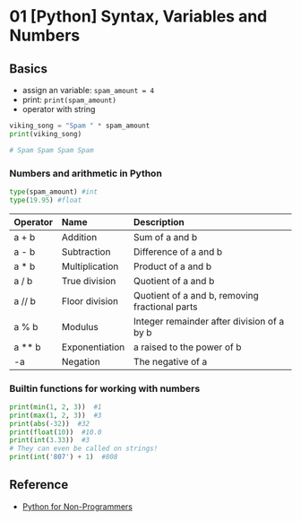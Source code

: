 # 01 [Python] Syntax, Variables and Numbers

## Basics

- assign an variable: `spam_amount = 4`
- print: `print(spam_amount)`
- operator with string
```python
viking_song = "Spam " * spam_amount
print(viking_song)

# Spam Spam Spam Spam
```

### Numbers and arithmetic in Python

```python
type(spam_amount) #int
type(19.95) #float
```

| Operator | Name | Description |
| :--- | :--- | :--- |
| a + b	| Addition	| Sum of a and b |
| a - b	| Subtraction | Difference of a and b |
| a * b	| Multiplication | Product of a and b |
| a / b	| True division | Quotient of a and b |
| a // b | Floor division | Quotient of a and b, removing fractional parts |
| a % b	| Modulus | Integer remainder after division of a by b |
| a ** b | Exponentiation | a raised to the power of b |
| -a | Negation | The negative of a |

### Builtin functions for working with numbers

```python
print(min(1, 2, 3))  #1
print(max(1, 2, 3))  #3
print(abs(-32))  #32
print(float(10))  #10.0
print(int(3.33))  #3
# They can even be called on strings!
print(int('807') + 1)  #808
```

## Reference

- [Python for Non-Programmers](https://wiki.python.org/moin/BeginnersGuide/NonProgrammers)

